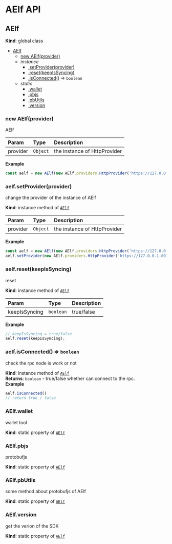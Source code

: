 # AElf API

## AElf

**Kind**: global class

* [AElf](aelf.md#AElf)
  * [new AElf\(provider\)](aelf.md#new_AElf_new)
  * _instance_
    * [.setProvider\(provider\)](aelf.md#AElf+setProvider)
    * [.reset\(keepIsSyncing\)](aelf.md#AElf+reset)
    * [.isConnected\(\)](aelf.md#AElf+isConnected) ⇒ `boolean`
  * _static_
    * [.wallet](aelf.md#AElf.wallet)
    * [.pbjs](aelf.md#AElf.pbjs)
    * [.pbUtils](aelf.md#AElf.pbUtils)
    * [.version](aelf.md#AElf.version)

### new AElf\(provider\)

AElf

| Param | Type | Description |
| :--- | :--- | :--- |
| provider | `Object` | the instance of HttpProvider |

**Example**

```javascript
const aelf = new AElf(new AElf.providers.HttpProvider('https://127.0.0.1:8000/chain'))
```

### aelf.setProvider\(provider\)

change the provider of the instance of AElf

**Kind**: instance method of [`AElf`](aelf.md#AElf)

| Param | Type | Description |
| :--- | :--- | :--- |
| provider | `Object` | the instance of HttpProvider |

**Example**

```javascript
const aelf = new AElf(new AElf.providers.HttpProvider('https://127.0.0.1:8000/chain'));
aelf.setProvider(new AElf.providers.HttpProvider('https://127.0.0.1:8010/chain'))
```

### aelf.reset\(keepIsSyncing\)

reset

**Kind**: instance method of [`AElf`](aelf.md#AElf)

| Param | Type | Description |
| :--- | :--- | :--- |
| keepIsSyncing | `boolean` | true/false |

**Example**

```javascript
// keepIsSyncing = true/false
aelf.reset(keepIsSyncing);
```

### aelf.isConnected\(\) ⇒ `boolean`

check the rpc node is work or not

**Kind**: instance method of [`AElf`](aelf.md#AElf)  
**Returns**: `boolean` - true/false whether can connect to the rpc.  
**Example**

```javascript
aelf.isConnected()
// return true / false
```

### AElf.wallet

wallet tool

**Kind**: static property of [`AElf`](aelf.md#AElf)  


### AElf.pbjs

protobufjs

**Kind**: static property of [`AElf`](aelf.md#AElf)  


### AElf.pbUtils

some method about protobufjs of AElf

**Kind**: static property of [`AElf`](aelf.md#AElf)  


### AElf.version

get the verion of the SDK

**Kind**: static property of [`AElf`](aelf.md#AElf)

